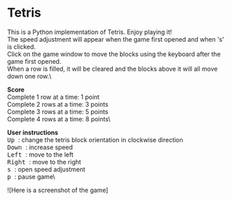 # Tetris 
This is a Python implementation of Tetris. Enjoy playing it!\
The speed adjustment will appear when the game first opened and when 's' is clicked.\
Click on the game window to move the blocks using the keyboard after the game first opened.\
When a row is filled, it will be cleared and the blocks above it will all move down one row.\

**Score** \
Complete 1 row at a time: 1 point\
Complete 2 rows at a time: 3 points\
Complete 3 rows at a time: 5 points\
Complete 4 rows at a time: 8 points\

**User instructions**  \
<kbd> Up </kbd>: change the tetris block orientation in clockwise direction\
<kbd> Down </kbd>: increase speed\
<kbd> Left </kbd>: move to the left\
<kbd> Right </kbd>: move to the right\
<kbd> s </kbd>: open speed adjustment\
<kbd> p </kbd>: pause game\

![Here is a screenshot of the game]
